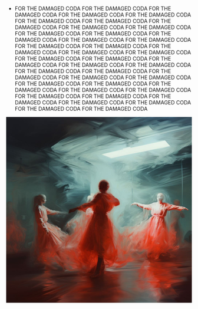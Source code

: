 * FOR THE DAMAGED CODA FOR THE DAMAGED CODA FOR THE DAMAGED CODA FOR THE DAMAGED CODA FOR THE DAMAGED CODA FOR THE DAMAGED CODA FOR THE DAMAGED CODA FOR THE DAMAGED CODA FOR THE DAMAGED CODA FOR THE DAMAGED CODA FOR THE DAMAGED CODA FOR THE DAMAGED CODA FOR THE DAMAGED CODA FOR THE DAMAGED CODA FOR THE DAMAGED CODA FOR THE DAMAGED CODA FOR THE DAMAGED CODA FOR THE DAMAGED CODA FOR THE DAMAGED CODA FOR THE DAMAGED CODA FOR THE DAMAGED CODA FOR THE DAMAGED CODA FOR THE DAMAGED CODA FOR THE DAMAGED CODA FOR THE DAMAGED CODA FOR THE DAMAGED CODA FOR THE DAMAGED CODA FOR THE DAMAGED CODA FOR THE DAMAGED CODA FOR THE DAMAGED CODA FOR THE DAMAGED CODA FOR THE DAMAGED CODA FOR THE DAMAGED CODA FOR THE DAMAGED CODA FOR THE DAMAGED CODA FOR THE DAMAGED CODA FOR THE DAMAGED CODA FOR THE DAMAGED CODA FOR THE DAMAGED CODA FOR THE DAMAGED CODA FOR THE DAMAGED CODA FOR THE DAMAGED CODA 

![1](profile/imgs/1.jpg)
